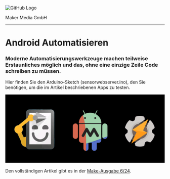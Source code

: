 ![GitHub Logo](http://www.heise.de/make/icons/make_logo.png)

Maker Media GmbH

***

# Android Automatisieren

### Moderne Automatisierungswerkzeuge machen teilweise Erstaunliches möglich und das, ohne eine einzige Zeile Code schreiben zu müssen.

Hier finden Sie den Arduino-Sketch (sensorwebserver.ino), den Sie benötigen, um die im Artikel beschriebenen Apps zu testen.

![Picture](https://github.com/MakeMagazinDE/Automatisierungsapps/blob/master/logo_mch%20Kopie.jpg)

Den vollständigen Artikel gibt es in der [Make-Ausgabe 6/24](https://www.heise.de/select/make/2024/6).
